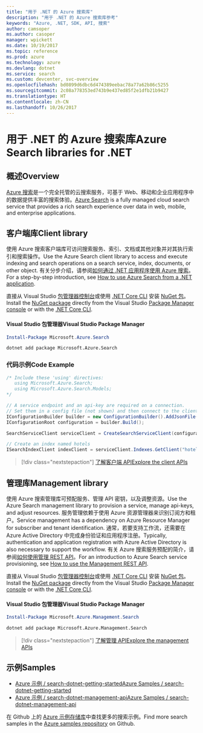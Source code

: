 ```yaml
---
title: "用于 .NET 的 Azure 搜索库"
description: "用于 .NET 的 Azure 搜索库参考"
keywords: "Azure, .NET, SDK, API, 搜索"
author: camsoper
ms.author: casoper
manager: wpickett
ms.date: 10/19/2017
ms.topic: reference
ms.prod: azure
ms.technology: azure
ms.devlang: dotnet
ms.service: search
ms.custom: devcenter, svc-overview
ms.openlocfilehash: bd0899d6dbc6d474389eebac78a77a62b86c5255
ms.sourcegitcommit: 2c08a778353ed743b9e437ed85f2e1dfb21b9427
ms.translationtype: HT
ms.contentlocale: zh-CN
ms.lasthandoff: 10/26/2017
---
```

# <a name="azure-search-libraries-for-net"></a><span data-ttu-id="d70b9-104">用于 .NET 的 Azure 搜索库</span><span class="sxs-lookup"><span data-stu-id="d70b9-104">Azure Search libraries for .NET</span></span>

## <a name="overview"></a><span data-ttu-id="d70b9-105">概述</span><span class="sxs-lookup"><span data-stu-id="d70b9-105">Overview</span></span>

<span data-ttu-id="d70b9-106">[Azure 搜索](https://docs.microsoft.com/azure/search/search-what-is-azure-search)是一个完全托管的云搜索服务，可基于 Web、移动和企业应用程序中的数据提供丰富的搜索体验。</span><span class="sxs-lookup"><span data-stu-id="d70b9-106">[Azure Search](https://docs.microsoft.com/azure/search/search-what-is-azure-search) is a fully managed cloud search service that provides a rich search experience over data in web, mobile, and enterprise applications.</span></span>

## <a name="client-library"></a><span data-ttu-id="d70b9-107">客户端库</span><span class="sxs-lookup"><span data-stu-id="d70b9-107">Client library</span></span>

<span data-ttu-id="d70b9-108">使用 Azure 搜索客户端库可访问搜索服务、索引、文档或其他对象并对其执行索引和搜索操作。</span><span class="sxs-lookup"><span data-stu-id="d70b9-108">Use the Azure Search client library to access and execute indexing and search operations on a search service, index, documents, or other object.</span></span> <span data-ttu-id="d70b9-109">有关分步介绍，请参阅[如何通过 .NET 应用程序使用 Azure 搜索](https://docs.microsoft.com/azure/search/search-howto-dotnet-sdk)。</span><span class="sxs-lookup"><span data-stu-id="d70b9-109">For a step-by-step introduction, see [How to use Azure Search from a .NET application](https://docs.microsoft.com/azure/search/search-howto-dotnet-sdk).</span></span>

<span data-ttu-id="d70b9-110">直接从 Visual Studio [包管理器控制台][PackageManager]或使用 [.NET Core CLI][DotNetCLI] 安装 [NuGet 包](https://www.nuget.org/packages/Microsoft.Azure.Search)。</span><span class="sxs-lookup"><span data-stu-id="d70b9-110">Install the [NuGet package](https://www.nuget.org/packages/Microsoft.Azure.Search) directly from the Visual Studio [Package Manager console][PackageManager] or with the [.NET Core CLI][DotNetCLI].</span></span>

#### <a name="visual-studio-package-manager"></a><span data-ttu-id="d70b9-111">Visual Studio 包管理器</span><span class="sxs-lookup"><span data-stu-id="d70b9-111">Visual Studio Package Manager</span></span>

```powershell
Install-Package Microsoft.Azure.Search
```

```bash
dotnet add package Microsoft.Azure.Search
```

### <a name="code-example"></a><span data-ttu-id="d70b9-112">代码示例</span><span class="sxs-lookup"><span data-stu-id="d70b9-112">Code Example</span></span>

```csharp
/* Include these 'using' directives:
   using Microsoft.Azure.Search;
   using Microsoft.Azure.Search.Models;
*/

// A service endpoint and an api-key are required on a connection.
// Set them in a config file (not shown) and then connect to the client.
IConfigurationBuilder builder = new ConfigurationBuilder().AddJsonFile("appsettings.json");
IConfigurationRoot configuration = builder.Build();

SearchServiceClient serviceClient = CreateSearchServiceClient(configuration);

// Create an index named hotels
ISearchIndexClient indexClient = serviceClient.Indexes.GetClient("hotels");

```

> [!div class="nextstepaction"]
> [<span data-ttu-id="d70b9-113">了解客户端 API</span><span class="sxs-lookup"><span data-stu-id="d70b9-113">Explore the client APIs</span></span>](/dotnet/api/overview/azure/search/client)


## <a name="management-library"></a><span data-ttu-id="d70b9-114">管理库</span><span class="sxs-lookup"><span data-stu-id="d70b9-114">Management library</span></span>

<span data-ttu-id="d70b9-115">使用 Azure 搜索管理库可预配服务、管理 API 密钥，以及调整资源。</span><span class="sxs-lookup"><span data-stu-id="d70b9-115">Use the Azure Search management library to provision a service, manage api-keys, and adjust resources.</span></span> <span data-ttu-id="d70b9-116">服务管理依赖于使用 Azure 资源管理器来识别订阅方和租户。</span><span class="sxs-lookup"><span data-stu-id="d70b9-116">Service management has a dependency on Azure Resource Manager for subscriber and tenant identification.</span></span> <span data-ttu-id="d70b9-117">通常，若要支持工作流，还需要在 Azure Active Directory 中完成身份验证和应用程序注册。</span><span class="sxs-lookup"><span data-stu-id="d70b9-117">Typically, authentication and application registration with Azure Active Directory is also necessary to support the workflow.</span></span> <span data-ttu-id="d70b9-118">有关 Azure 搜索服务预配的简介，请参阅[如何使用管理 REST API](https://docs.microsoft.com/rest/api/searchmanagement/search-howto-management-rest-api)。</span><span class="sxs-lookup"><span data-stu-id="d70b9-118">For an introduction to Azure Search service provisioning, see [How to use the Management REST API](https://docs.microsoft.com/rest/api/searchmanagement/search-howto-management-rest-api).</span></span>

<span data-ttu-id="d70b9-119">直接从 Visual Studio [包管理器控制台][PackageManager]或使用 [.NET Core CLI][DotNetCLI] 安装 [NuGet 包](https://www.nuget.org/packages/Microsoft.Azure.Management.Search)。</span><span class="sxs-lookup"><span data-stu-id="d70b9-119">Install the [NuGet package](https://www.nuget.org/packages/Microsoft.Azure.Management.Search) directly from the Visual Studio [Package Manager console][PackageManager] or with the [.NET Core CLI][DotNetCLI].</span></span>

#### <a name="visual-studio-package-manager"></a><span data-ttu-id="d70b9-120">Visual Studio 包管理器</span><span class="sxs-lookup"><span data-stu-id="d70b9-120">Visual Studio Package Manager</span></span>

```powershell
Install-Package Microsoft.Azure.Management.Search
```

```bash
dotnet add package Microsoft.Azure.Management.Search
```

> [!div class="nextstepaction"]
> [<span data-ttu-id="d70b9-121">了解管理 API</span><span class="sxs-lookup"><span data-stu-id="d70b9-121">Explore the management APIs</span></span>](/dotnet/api/overview/azure/search/management)

## <a name="samples"></a><span data-ttu-id="d70b9-122">示例</span><span class="sxs-lookup"><span data-stu-id="d70b9-122">Samples</span></span>

 + [<span data-ttu-id="d70b9-123">Azure 示例 / search-dotnet-getting-started</span><span class="sxs-lookup"><span data-stu-id="d70b9-123">Azure Samples / search-dotnet-getting-started</span></span>](https://github.com/Azure-Samples/search-dotnet-getting-started)
 + [<span data-ttu-id="d70b9-124">Azure 示例 / search-dotnet-management-api</span><span class="sxs-lookup"><span data-stu-id="d70b9-124">Azure Samples / search-dotnet-management-api</span></span>](https://github.com/Azure-Samples/search-dotnet-management-api)

<span data-ttu-id="d70b9-125">在 Github 上的 [Azure 示例存储库](https://github.com/Azure-Samples/)中查找更多的搜索示例。</span><span class="sxs-lookup"><span data-stu-id="d70b9-125">Find more search samples in the [Azure samples repository](https://github.com/Azure-Samples/) on Github.</span></span>

[PackageManager]: https://docs.microsoft.com/nuget/tools/package-manager-console
[DotNetCLI]: https://docs.microsoft.com/dotnet/core/tools/dotnet-add-package
